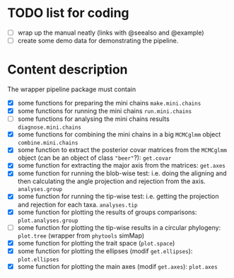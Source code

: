 # TODO list for coding

- [ ] wrap up the manual neatly (links with @seealso and @example)
- [ ] create some demo data for demonstrating the pipeline.

# Content description

The wrapper pipeline package must contain

 - [x] some functions for preparing the mini chains `make.mini.chains`
 - [x] some functions for running the mini chains `run.mini.chains`
 - [ ] some functions for analysing the mini chains results `diagnose.mini.chains`
 - [x] some functions for combining the mini chains in a big `MCMCglmm` object `combine.mini.chains`
 - [x] some function to extract the posterior covar matrices from the `MCMCglmm` object (can be an object of class `"beer"`?): `get.covar`
 - [x] some function for extracting the major axis from the matrices: `get.axes`
 - [x] some function for running the blob-wise test: i.e. doing the aligning and then calculating the angle projection and rejection from the axis. `analyses.group`
 - [x] some function for running the tip-wise test: i.e. getting the projection and rejection for each taxa. `analyses.tip`
 - [x] some function for plotting the results of groups comparisons: `plot.analyses.group`
 - [ ] some function for plotting the tip-wise results in a circular phylogeny: `plot.tree` (wrapper from `phytools` simMap)
 - [x] some function for plotting the trait space (`plot.space`)
 - [x] some function for plotting the ellipses (modif `get.ellipses`): `plot.ellipses`
 - [x] some function for plotting the main axes (modif `get.axes`): `plot.axes`
